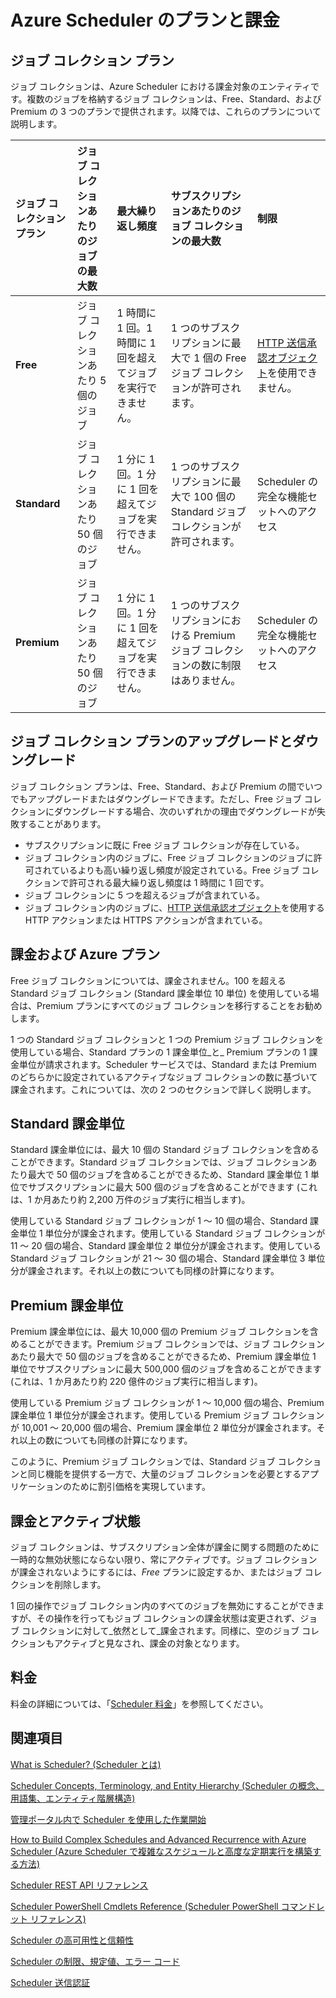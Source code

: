 <properties 
 pageTitle="Azure Scheduler のプランと課金" 
 description="" 
 services="scheduler" 
 documentationCenter=".NET" 
 authors="krisragh" 
 manager="dwrede" 
 editor=""/>
<tags 
 ms.service="scheduler" 
 ms.workload="infrastructure-services" 
 ms.tgt_pltfrm="na" 
 ms.devlang="dotnet" 
 ms.topic="article" 
 ms.date="05/12/2015" 
 ms.author="krisragh"/>
 
# Azure Scheduler のプランと課金

## ジョブ コレクション プラン

ジョブ コレクションは、Azure Scheduler における課金対象のエンティティです。複数のジョブを格納するジョブ コレクションは、Free、Standard、および Premium の 3 つのプランで提供されます。以降では、これらのプランについて説明します。

|**ジョブ コレクション プラン**|**ジョブ コレクションあたりのジョブの最大数**|**最大繰り返し頻度**|**サブスクリプションあたりのジョブ コレクションの最大数**|**制限**|
|:---|:---|:---|:---|:---|
|**Free**|ジョブ コレクションあたり 5 個のジョブ|1 時間に 1 回。1 時間に 1 回を超えてジョブを実行できません。|1 つのサブスクリプションに最大で 1 個の Free ジョブ コレクションが許可されます。|[HTTP 送信承認オブジェクト](scheduler-outbound-authentication.md)を使用できません。
|**Standard**|ジョブ コレクションあたり 50 個のジョブ|1 分に 1 回。1 分に 1 回を超えてジョブを実行できません。|1 つのサブスクリプションに最大で 100 個の Standard ジョブ コレクションが許可されます。|Scheduler の完全な機能セットへのアクセス|
|**Premium**|ジョブ コレクションあたり 50 個のジョブ|1 分に 1 回。1 分に 1 回を超えてジョブを実行できません。|1 つのサブスクリプションにおける Premium ジョブ コレクションの数に制限はありません。|Scheduler の完全な機能セットへのアクセス|

## ジョブ コレクション プランのアップグレードとダウングレード

ジョブ コレクション プランは、Free、Standard、および Premium の間でいつでもアップグレードまたはダウングレードできます。ただし、Free ジョブ コレクションにダウングレードする場合、次のいずれかの理由でダウングレードが失敗することがあります。

- サブスクリプションに既に Free ジョブ コレクションが存在している。
- ジョブ コレクション内のジョブに、Free ジョブ コレクションのジョブに許可されているよりも高い繰り返し頻度が設定されている。Free ジョブ コレクションで許可される最大繰り返し頻度は 1 時間に 1 回です。
- ジョブ コレクションに 5 つを超えるジョブが含まれている。
- ジョブ コレクション内のジョブに、[HTTP 送信承認オブジェクト](scheduler-outbound-authentication.md)を使用する HTTP アクションまたは HTTPS アクションが含まれている。

## 課金および Azure プラン

Free ジョブ コレクションについては、課金されません。100 を超える Standard ジョブ コレクション (Standard 課金単位 10 単位) を使用している場合は、Premium プランにすべてのジョブ コレクションを移行することをお勧めします。

1 つの Standard ジョブ コレクションと 1 つの Premium ジョブ コレクションを使用している場合、Standard プランの 1 課金単位_と_ Premium プランの 1 課金単位が請求されます。Scheduler サービスでは、Standard または Premium のどちらかに設定されているアクティブなジョブ コレクションの数に基づいて課金されます。これについては、次の 2 つのセクションで詳しく説明します。

## Standard 課金単位

Standard 課金単位には、最大 10 個の Standard ジョブ コレクションを含めることができます。Standard ジョブ コレクションでは、ジョブ コレクションあたり最大で 50 個のジョブを含めることができるため、Standard 課金単位 1 単位でサブスクリプションに最大 500 個のジョブを含めることができます (これは、1 か月あたり約 2,200 万件のジョブ実行に相当します)。

使用している Standard ジョブ コレクションが 1 ～ 10 個の場合、Standard 課金単位 1 単位分が課金されます。使用している Standard ジョブ コレクションが 11 ～ 20 個の場合、Standard 課金単位 2 単位分が課金されます。使用している Standard ジョブ コレクションが 21 ～ 30 個の場合、Standard 課金単位 3 単位分が課金されます。それ以上の数についても同様の計算になります。

## Premium 課金単位

Premium 課金単位には、最大 10,000 個の Premium ジョブ コレクションを含めることができます。Premium ジョブ コレクションでは、ジョブ コレクションあたり最大で 50 個のジョブを含めることができるため、Premium 課金単位 1 単位でサブスクリプションに最大 500,000 個のジョブを含めることができます (これは、1 か月あたり約 220 億件のジョブ実行に相当します)。

使用している Premium ジョブ コレクションが 1 ～ 10,000 個の場合、Premium 課金単位 1 単位分が課金されます。使用している Premium ジョブ コレクションが 10,001 ～ 20,000 個の場合、Premium 課金単位 2 単位分が課金されます。それ以上の数についても同様の計算になります。

このように、Premium ジョブ コレクションでは、Standard ジョブ コレクションと同じ機能を提供する一方で、大量のジョブ コレクションを必要とするアプリケーションのために割引価格を実現しています。

## 課金とアクティブ状態

ジョブ コレクションは、サブスクリプション全体が課金に関する問題のために一時的な無効状態にならない限り、常にアクティブです。ジョブ コレクションが課金されないようにするには、_Free_ プランに設定するか、またはジョブ コレクションを削除します。

1 回の操作でジョブ コレクション内のすべてのジョブを無効にすることができますが、その操作を行ってもジョブ コレクションの課金状態は変更されず、ジョブ コレクションに対して_依然として_課金されます。同様に、空のジョブ コレクションもアクティブと見なされ、課金の対象となります。

## 料金

料金の詳細については、「[Scheduler 料金](http://azure.microsoft.com/pricing/details/scheduler/)」を参照してください。

## 関連項目
 
 [What is Scheduler? (Scheduler とは)](scheduler-intro.md)
 
 [Scheduler Concepts, Terminology, and Entity Hierarchy (Scheduler の概念、用語集、エンティティ階層構造)](scheduler-concepts-terms.md)

 [管理ポータル内で Scheduler を使用した作業開始](scheduler-get-started-portal.md)

 [How to Build Complex Schedules and Advanced Recurrence with Azure Scheduler (Azure Scheduler で複雑なスケジュールと高度な定期実行を構築する方法)](scheduler-advanced-complexity.md)

 [Scheduler REST API リファレンス](https://msdn.microsoft.com/library/dn528946)

 [Scheduler PowerShell Cmdlets Reference (Scheduler PowerShell コマンドレット リファレンス)](scheduler-powershell-reference.md)
 
 [Scheduler の高可用性と信頼性](scheduler-high-availability-reliability.md)

 [Scheduler の制限、規定値、エラー コード](scheduler-limits-defaults-errors.md)

 [Scheduler 送信認証](scheduler-outbound-authentication.md)
  

<!---HONumber=July15_HO2-->